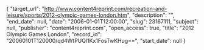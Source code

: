 {
  "target_url": "http://www.content4reprint.com/recreation-and-leisure/sports/2012-olympic-games-london.htm", 
  "description": "", 
  "end_date": null, 
  "date": "2006-01-01T12:00:00", 
  "slug": 23167111, 
  "subject": null, 
  "publisher": "content4reprint.com", 
  "open_access": true, 
  "title": "2012 Olympic Games London", 
  "record_id": "20060101T120000/qd4WtPUQl1Kx1FosTwKHug==", 
  "start_date": null
}

